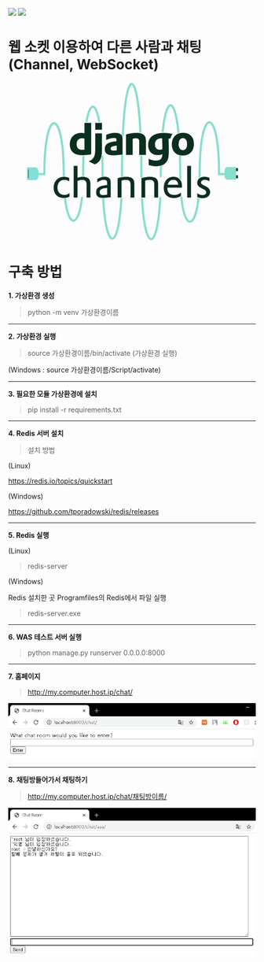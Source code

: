 <code><img src="https://img.shields.io/badge/django%20-%23092E20.svg?&style=for-the-badge&logo=django&logoColor=white"/></code>
<code><img src="https://img.shields.io/badge/redis%20-%23CC342D.svg?&style=for-the-badge&logo=redis&logoColor=white"/></code>

# 웹 소켓 이용하여 다른 사람과 채팅 (Channel, WebSocket)

<img alt="inside" src="https://github.com/cwadven/django_chatting_websocket/blob/master/assets/dj_channels.jpg" />

# 구축 방법

**1. 가상환경 생성**
> python -m venv 가상환경이름

---

**2. 가상환경 실행**
> source 가상환경이름/bin/activate (가상환경 실행)

(Windows : source 가상환경이름/Script/activate)

---

**3. 필요한 모듈 가상환경에 설치**
> pip install -r requirements.txt

---

**4. Redis 서버 설치**
> 설치 방법

(Linux)

https://redis.io/topics/quickstart

(Windows)

https://github.com/tporadowski/redis/releases

---

**5. Redis 실행**

(Linux)

> redis-server

(Windows)

Redis 설치한 곳 Programfiles의 Redis에서 파일 실행

> redis-server.exe

---

**6. WAS 테스트 서버 실행**
> python manage.py runserver 0.0.0.0:8000

---

**7. 홈페이지**
> http://my.computer.host.ip/chat/

<img alt="outside" src="https://github.com/cwadven/django_chatting_websocket/blob/master/assets/chat_room.PNG" />

---

**8. 채팅방들어가서 채팅하기**
> http://my.computer.host.ip/chat/채팅방이름/

<img alt="inside" src="https://github.com/cwadven/django_chatting_websocket/blob/master/assets/chat_home.PNG" />